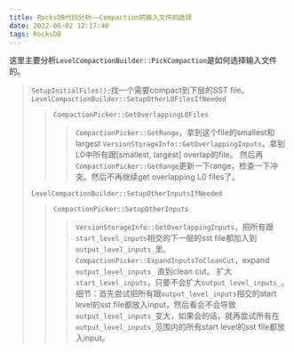 ```yaml
---
title: RocksDB代码分析——Compaction的输入文件的选择
date: 2022-06-02 12:17:40
tags: RocksDB
---
```


这里主要分析`LevelCompactionBuilder::PickCompaction`是如何选择输入文件的。

>`SetupInitialFiles();`找一个需要compact到下层的SST file。
>`LevelCompactionBuilder::SetupOtherL0FilesIfNeeded`
>>`CompactionPicker::GetOverlappingL0Files`
>>>`CompactionPicker::GetRange`，拿到这个file的smallest和largest
>>>`VersionStorageInfo::GetOverlappingInputs`，拿到L0中所有跟[smallest, largest] overlap的file。
>>>然后再`CompactionPicker::GetRange`更新一下range，检查一下冲突。然后不再继续get overlapping L0 files了。
>
>`LevelCompactionBuilder::SetupOtherInputsIfNeeded`
>>`CompactionPicker::SetupOtherInputs`
>>>`VersionStorageInfo::GetOverlappingInputs`，把所有跟`start_level_inputs`相交的下一层的sst file都加入到`output_level_inputs_`里。
>>>`CompactionPicker::ExpandInputsToCleanCut`，expand `output_level_inputs_` 直到clean cut。
>>>扩大`start_level_inputs`，只要不会扩大`output_level_inputs_`。细节：首先尝试把所有跟`output_level_inputs`相交的start level的sst file都放入input，然后看会不会导致`output_level_inputs_`变大，如果会的话，就再尝试所有在`output_level_inputs_`范围内的所有start level的sst file都放入input。
